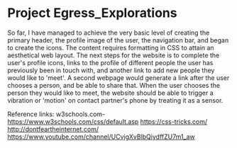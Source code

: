 # Project Egress_Explorations
So far, I have managed to achieve the very basic level of creating the primary header, the profile image of the user, the navigation bar, and began to create the icons. The content requires formatting in CSS to attain an aesthetical web layout. 
The next steps for the website is to complete the user's profile icons, links to the profile of different people the user has previously been in touch with, and another link to add new people they would like to 'meet'. A second webpage would generate a link after the user chooses a person, and be able to share that. 
When the user chooses the person they would like to meet, the website should be able to trigger a vibration or 'motion' on contact partner's phone by treating it as a sensor. 

Reference links:
w3schools.com- https://www.w3schools.com/css/default.asp
https://css-tricks.com/
http://dontfeartheinternet.com/
https://www.youtube.com/channel/UCvjgXvBlbQiydffZU7m1_aw